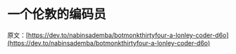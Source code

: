 # 一个伦敦的编码员

原文：[https://dev.to/nabinsademba/botmonkthirtyfour-a-lonley-coder-d6o](https://dev.to/nabinsademba/botmonkthirtyfour-a-lonley-coder-d6o)